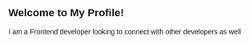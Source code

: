 
<div style="font-family: Arial, sans-serif;">
  <h2>Welcome to My Profile!</h2>
  <p>I am a Frontend developer looking to connect with other developers as well</p>
</div>




